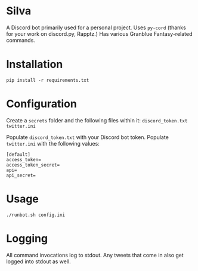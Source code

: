 # Silva
A Discord bot primarily used for a personal project.
Uses `py-cord` (thanks for your work on discord.py, Rapptz.)
Has various Granblue Fantasy-related commands.

# Installation
`pip install -r requirements.txt`

# Configuration
Create a `secrets` folder and the following files within it:
`discord_token.txt`
`twitter.ini`

Populate `discord_token.txt` with your Discord bot token.
Populate `twitter.ini` with the following values:
```
[default]
access_token=
access_token_secret=
api=
api_secret=
```

# Usage
`./runbot.sh config.ini`

# Logging
All command invocations log to stdout. Any tweets that come in also get logged into stdout as well.